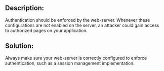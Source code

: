 ## Description:

Authentication should be enforced by the web-server. Whenever these configurations are
not enabled on the server, an attacker could gain access to authorized
pages on your application.

## Solution:

Always make sure your web-server is correctly configured to enforce authentication,
such as a session management implementation.
